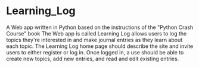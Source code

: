 # Learning_Log
A Web app written in Python based on the instructions of the "Python Crash Course" book
The Web app is called Learning Log allows users to log the topics they're interested in and make journal entries as they learn about each
topic. 
The Learning Log home page should describe the site and invite users to either register or log in. Once logged in, a use should be able
to create new topics, add new entries, and read and edit existing entries.

